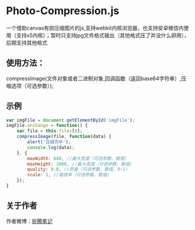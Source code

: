 # Photo-Compression.js
一个借助canvas有损压缩图片的js,支持webkit内核浏览器，也支持安卓微信内使用（支持x5内核）；暂时只支持jpg文件格式输出（其他格式压了并没什么卵用），后期支持其他格式
## 使用方法：
compressImage(文件对象或者二进制对象,回调函数（返回base64字符串）,压缩选项（可选参数）);
## 示例
```js
var imgFile = document.getElementById('imgFile');
imgFile.onchange = function() {
	var file = this.files[0];
	compressImage(file, function(data) {
		alert('压缩完毕');
		console.log(data);
	}, {
		maxWidth: 640, //最大宽度（可选参数，数值）
		maxHeight: 1008, //最大高度（可选参数，数值）
		quality: 0.8, //质量（可选参数，数值，0~1）
		scale: 1, //缩放率（可选参数，数值）
	});
}
```
## 关于作者
<p>作者微博：<a href="http://weibo.com/u/1326039884">折腾笔记</a></p>
